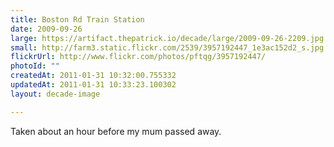 ```yaml
---
title: Boston Rd Train Station
date: 2009-09-26
large: https://artifact.thepatrick.io/decade/large/2009-09-26-2209.jpg
small: http://farm3.static.flickr.com/2539/3957192447_1e3ac152d2_s.jpg
flickrUrl: http://www.flickr.com/photos/pftqg/3957192447/
photoId: ""
createdAt: 2011-01-31 10:32:00.755332
updatedAt: 2011-01-31 10:33:23.100302
layout: decade-image

---
```

Taken about an hour before my mum passed away.
